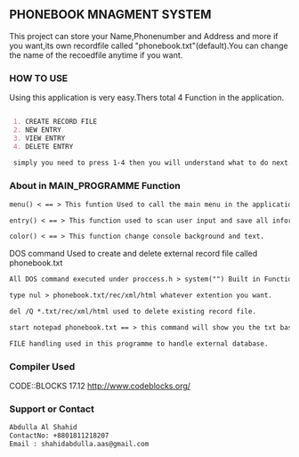## PHONEBOOK MNAGMENT SYSTEM

This project can store your Name,Phonenumber and Address and more if you want,its own recordfile called "phonebook.txt"(default).You can change the name of the recoedfile anytime if you want. 

### HOW TO USE

Using this application is very easy.Thers total 4 Function in the application.

```markdown

 1. CREATE RECORD FILE
 2. NEW ENTRY
 3. VIEW ENTRY
 4. DELETE ENTRY
 
 simply you need to press 1-4 then you will understand what to do next.
```
### About in MAIN_PROGRAMME Function
```markdown
menu() < == > This funtion Used to call the main menu in the application.
```
```markdown
entry() < == > This function used to scan user input and save all information to the external database.
```
```markdown
color() < == > This function change console background and text. 
```
DOS command Used to create and delete external record file called phonebook.txt
```markdown
All DOS command executed under proccess.h > system("") Built in Function.
```
```markdown
type nul > phonebook.txt/rec/xml/html whatever extention you want.
```
```markdown
del /Q *.txt/rec/xml/html used to delete existing record file.
```
```markdown
start notepad phonebook.txt == > this command will show you the txt based database.
```
```markdown
FILE handling used in this programme to handle external database.
```



### Compiler Used

CODE::BLOCKS 17.12
http://www.codeblocks.org/

### Support or Contact
```markdown
Abdulla Al Shahid
ContactNo: +8801811218207
Email : shahidabdulla.aas@gmail.com
```
